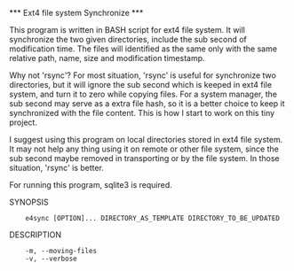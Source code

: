 *** Ext4 file system Synchronize ***

  This program is written in BASH script for ext4 file system.  It will synchronize the two given directories, include the sub second of modification time.  The files will identified as the same only with the same relative path, name, size and modification timestamp.

  Why not 'rsync'?  For most situation, 'rsync' is useful for synchronize two directories, but it will ignore the sub second which is keeped in ext4 file system, and turn it to zero while copying files.  For a system manager, the sub second may serve as a extra file hash, so it is a better choice to keep it synchronized with the file content.  This is how I start to work on this tiny project.

  I suggest using this program on local directories stored in ext4 file system.  It may not help any thing using it on remote or other file system,  since the sub second maybe removed in transporting or by the file system.  In those situation, 'rsync' is better.

  For running this program, sqlite3 is required.

SYNOPSIS

        e4sync [OPTION]... DIRECTORY_AS_TEMPLATE DIRECTORY_TO_BE_UPDATED

DESCRIPTION

        -m, --moving-files
        -v, --verbose
